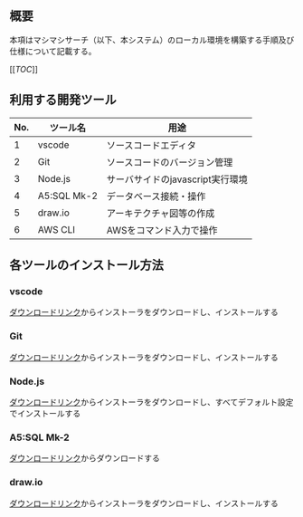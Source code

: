 ## 概要
本項はマシマシサーチ（以下、本システム）のローカル環境を構築する手順及び仕様について記載する。  

[[_TOC_]]

## 利用する開発ツール

|No.|ツール名|用途|
|-|-|-|
|1|vscode|ソースコードエディタ|
|2|Git|ソースコードのバージョン管理|
|3|Node.js|サーバサイドのjavascript実行環境|
|4|A5:SQL Mk-2|データベース接続・操作|
|5|draw.io|アーキテクチャ図等の作成|
|6|AWS CLI|AWSをコマンド入力で操作|

## 各ツールのインストール方法
### vscode
[ダウンロードリンク](https://code.visualstudio.com/download)からインストーラをダウンロードし、インストールする
### Git
[ダウンロードリンク](https://gitforwindows.org/)からインストーラをダウンロードし、インストールする
### Node.js
[ダウンロードリンク](https://nodejs.org/ja/download)からインストーラをダウンロードし、すべてデフォルト設定でインストールする
### A5:SQL Mk-2
[ダウンロードリンク](https://a5m2.mmatsubara.com/)からダウンロードする
### draw.io
[ダウンロードリンク](https://github.com/jgraph/drawio-desktop/releases)からインストーラをダウンロードし、インストールする

